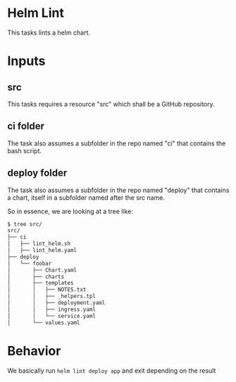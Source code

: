 # Helm Lint 

This tasks lints a helm chart. 

# Inputs
## src

This tasks requires a resource "src" which shall be a GitHub repository. 

## ci folder

The task also assumes a subfolder in the repo named "ci" that contains the bash script. 

## deploy folder

The task also assumes a subfolder in the repo named "deploy" that contains a chart, itself in a subfolder named after the src name.

So in essence, we are looking at a tree like: 

```bash
$ tree src/
src/
├── ci
│   ├── lint_helm.sh
│   ├── lint_helm.yaml
├── deploy
│   └── foobar
│       ├── Chart.yaml
│       ├── charts
│       ├── templates
│       │   ├── NOTES.txt
│       │   ├── _helpers.tpl
│       │   ├── deployment.yaml
│       │   ├── ingress.yaml
│       │   └── service.yaml
│       └── values.yaml
```

# Behavior

We basically run ```helm lint deploy app``` and exit depending on the result
